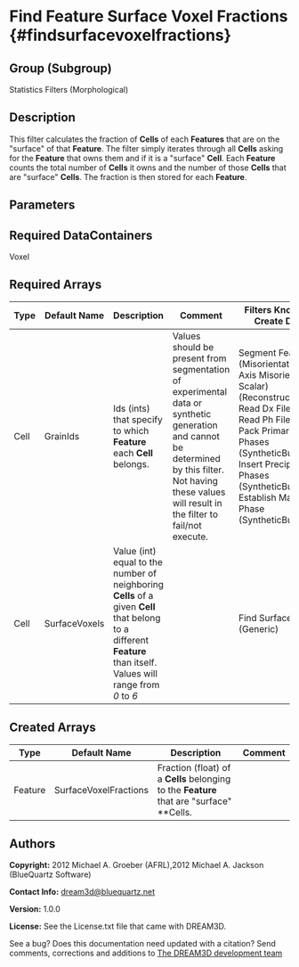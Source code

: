 Find Feature Surface Voxel Fractions {#findsurfacevoxelfractions}
======

## Group (Subgroup) ##
Statistics Filters (Morphological)

## Description ##
This filter calculates the fraction of **Cells** of each **Features** that are on the "surface" of that **Feature**.  The filter simply iterates through all **Cells** asking for the **Feature** that owns them and if it is a "surface" **Cell**.  Each **Feature** counts the total number of **Cells** it owns and the number of those **Cells** that are "surface" **Cells**.  The fraction is then stored for each **Feature**.

## Parameters ##

## Required DataContainers ##
Voxel

## Required Arrays ##

| Type | Default Name | Description | Comment | Filters Known to Create Data |
|------|--------------|-------------|---------|-----|
| Cell | GrainIds | Ids (ints) that specify to which **Feature** each **Cell** belongs. | Values should be present from segmentation of experimental data or synthetic generation and cannot be determined by this filter. Not having these values will result in the filter to fail/not execute. | Segment Features (Misorientation, C-Axis Misorientation, Scalar) (Reconstruction), Read Dx File (IO), Read Ph File (IO), Pack Primary Phases (SyntheticBuilding), Insert Precipitate Phases (SyntheticBuilding), Establish Matrix Phase (SyntheticBuilding) |
| Cell | SurfaceVoxels | Value (int) equal to the number of neighboring **Cells** of a given **Cell** that belong to a different **Feature** than itself. Values will range from *0* to *6* |  | Find Surface Cells (Generic) |

## Created Arrays ##

| Type | Default Name | Description | Comment |
|------|--------------|-------------|---------|
| Feature | SurfaceVoxelFractions | Fraction (float) of a **Cells** belonging to the **Feature** that are "surface" **Cells. |  |

## Authors ##

**Copyright:** 2012 Michael A. Groeber (AFRL),2012 Michael A. Jackson (BlueQuartz Software)

**Contact Info:** dream3d@bluequartz.net

**Version:** 1.0.0

**License:**  See the License.txt file that came with DREAM3D.




See a bug? Does this documentation need updated with a citation? Send comments, corrections and additions to [The DREAM3D development team](mailto:dream3d@bluequartz.net?subject=Documentation%20Correction)


